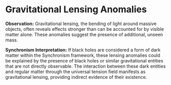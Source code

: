 # Gravitational Lensing Anomalies

**Observation:** Gravitational lensing, the bending of light around
massive objects, often reveals effects stronger than can be accounted
for by visible matter alone. These anomalies suggest the presence of
additional, unseen mass.

**Synchronism Interpretation:** If black holes are considered a form of
dark matter within the Synchronism framework, these lensing anomalies
could be explained by the presence of black holes or similar
gravitational entities that are not directly observable. The interaction
between these dark entities and regular matter through the universal
tension field manifests as gravitational lensing, providing indirect
evidence of their existence.